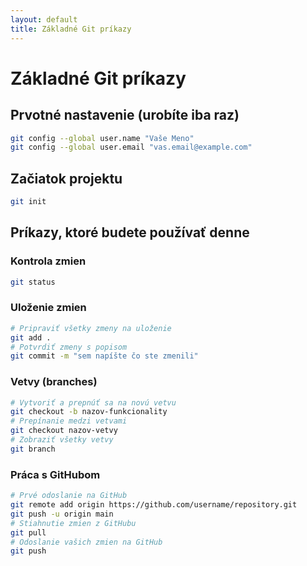```yaml
---
layout: default
title: Základné Git príkazy
---
```


# Základné Git príkazy
## Prvotné nastavenie (urobíte iba raz)
```bash
git config --global user.name "Vaše Meno"
git config --global user.email "vas.email@example.com"
```
## Začiatok projektu
```bash
git init
```
## Príkazy, ktoré budete používať denne
### Kontrola zmien
```bash
git status
```
### Uloženie zmien
```bash
# Pripraviť všetky zmeny na uloženie
git add .
# Potvrdiť zmeny s popisom
git commit -m "sem napíšte čo ste zmenili"
```
### Vetvy (branches)
```bash
# Vytvoriť a prepnúť sa na novú vetvu
git checkout -b nazov-funkcionality
# Prepínanie medzi vetvami
git checkout nazov-vetvy
# Zobraziť všetky vetvy
git branch
```
### Práca s GitHubom
```bash
# Prvé odoslanie na GitHub
git remote add origin https://github.com/username/repository.git
git push -u origin main
# Stiahnutie zmien z GitHubu
git pull
# Odoslanie vašich zmien na GitHub
git push
```
